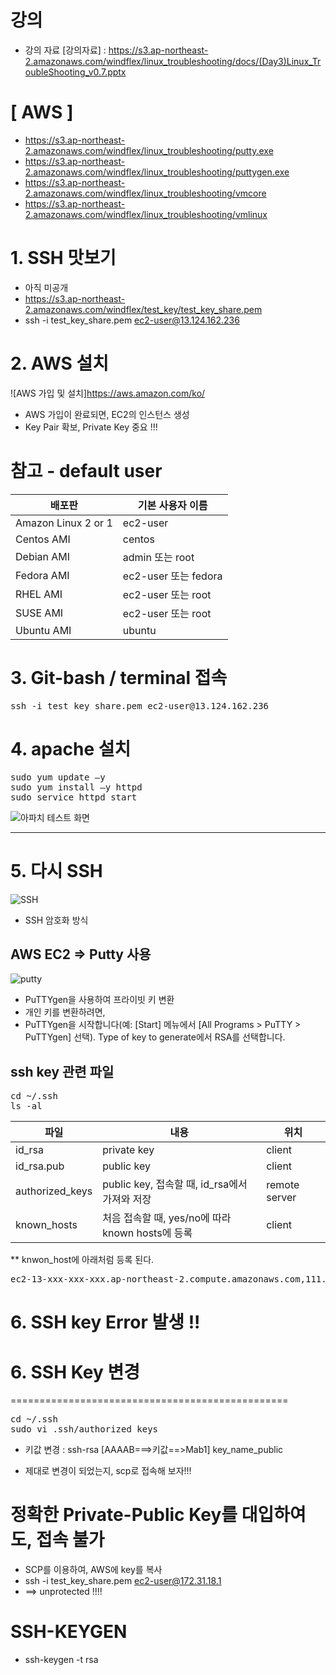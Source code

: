 # 강의 
- 강의 자료 [강의자료] : https://s3.ap-northeast-2.amazonaws.com/windflex/linux_troubleshooting/docs/(Day3)Linux_TroubleShooting_v0.7.pptx


# [ AWS ]

- https://s3.ap-northeast-2.amazonaws.com/windflex/linux_troubleshooting/putty.exe
- https://s3.ap-northeast-2.amazonaws.com/windflex/linux_troubleshooting/puttygen.exe
- https://s3.ap-northeast-2.amazonaws.com/windflex/linux_troubleshooting/vmcore
- https://s3.ap-northeast-2.amazonaws.com/windflex/linux_troubleshooting/vmlinux


# 1. SSH 맛보기 #
 - 아직 미공개
 - https://s3.ap-northeast-2.amazonaws.com/windflex/test_key/test_key_share.pem
 - ssh -i test_key_share.pem ec2-user@13.124.162.236

# 2. AWS 설치 #
![AWS 가입 및 설치]https://aws.amazon.com/ko/
- AWS 가입이 완료되면, EC2의 인스턴스 생성
- Key Pair 확보, Private Key 중요 !!!


# 참고 - default user
| 배포판 | 기본 사용자 이름|
|---|---|
| Amazon Linux 2 or 1  |  ec2-user  |
| Centos AMI                           |  centos |
| Debian AMI   | admin 또는 root |
| Fedora AMI | ec2-user 또는 fedora |
| RHEL AMI | ec2-user 또는 root |
| SUSE AMI | ec2-user 또는 root |
| Ubuntu AMI | ubuntu |


# 3. Git-bash / terminal 접속 #
<pre>
ssh -i test_key_share.pem ec2-user@13.124.162.236
</pre>

# 4. apache 설치 #
<pre>
sudo yum update –y 
sudo yum install –y httpd 
sudo service httpd start 
</pre>
![아파치 테스트 화면](https://mblogthumb-phinf.pstatic.net/MjAxNjExMDhfNDEg/MDAxNDc4NTYzNzMyMjQ3.PqaY6ZTLGl_KFLfdZyyYNnx_mpYlUQmQNVXoOCb3PKcg.5pYlKyUR4nr0F1pYeRNngKBMrkxbI1-ytke6xyPXx1sg.JPEG.wizardkyn/httpd_RHEL72.JPG?type=w2)


------------------------------------------

# 5. 다시 SSH #
![SSH](http://www.fs.com/images/ckfinder/ftp_images/tutorial/secure-ssh-client.jpg)
- SSH 암호화 방식

## AWS EC2 => Putty 사용 ##
![putty](http://www.fs.com/images/ckfinder/ftp_images/tutorial/putty.jpg)
 - PuTTYgen을 사용하여 프라이빗 키 변환
 - 개인 키를 변환하려면,
 - PuTTYgen을 시작합니다(예: [Start] 메뉴에서 [All Programs > PuTTY > PuTTYgen] 선택).
   Type of key to generate에서 RSA를 선택합니다.

## ssh key 관련 파일 
<pre>
cd ~/.ssh
ls -al 
</pre>

|파일  | 내용 | 위치    |
|------|-----|-----|
|id_rsa      | private key    |  client    |
|id_rsa.pub  | public key  | client    |
|authorized_keys  | public key, 접속할 때, id_rsa에서 가져와 저장  |  remote server   |
|known_hosts |  처음 접속할 때, yes/no에 따라 known hosts에 등록 | client |

** knwon_host에 아래처럼 등록 된다. 
<pre>
ec2-13-xxx-xxx-xxx.ap-northeast-2.compute.amazonaws.com,111.111.111.xxx ssh-rsa AAAAB3NzaC...D0AV
</pre>

# 6. SSH key Error 발생 !! #


# 6. SSH Key 변경 #
================================================

<pre>
cd ~/.ssh
sudo vi .ssh/authorized_keys
</pre>

* 키값 변경 : ssh-rsa [AAAAB===>키값==>Mab1] key_name_public
- 제대로 변경이 되었는지, scp로 접속해 보자!!!


# 정확한 Private-Public Key를 대입하여도, 접속 불가
 - SCP를 이용하여, AWS에 key를 복사
 - ssh -i test_key_share.pem  ec2-user@172.31.18.1
 - ==> unprotected !!!!


# SSH-KEYGEN
 - ssh-keygen -t rsa



